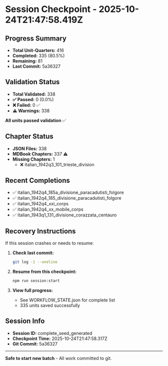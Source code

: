 # Session Checkpoint - 2025-10-24T21:47:58.419Z

## Progress Summary

- **Total Unit-Quarters:** 416
- **Completed:** 335 (80.5%)
- **Remaining:** 81
- **Last Commit:** 5a36327

## Validation Status

- **Total Validated:** 338
- **✅ Passed:** 0 (0.0%)
- **❌ Failed:** 0 ✅
- **⚠️ Warnings:** 338

**All units passed validation** ✅

## Chapter Status

- **JSON Files:** 338
- **MDBook Chapters:** 337 ⚠️
- **Missing Chapters:** 1
  - ❌ italian_1942q3_101_trieste_division

## Recent Completions

- ✅ italian_1942q4_185a_divisione_paracadutisti_folgore
- ✅ italian_1942q4_185_divisione_paracadutisti_folgore
- ✅ italian_1942q4_xxi_corps
- ✅ italian_1942q4_xx_mobile_corps
- ✅ italian_1943q1_131_divisione_corazzata_centauro

## Recovery Instructions

If this session crashes or needs to resume:

1. **Check last commit:**
   ```bash
   git log -1 --oneline
   ```

2. **Resume from this checkpoint:**
   ```bash
   npm run session:start
   ```

3. **View full progress:**
   - See WORKFLOW_STATE.json for complete list
   - 335 units saved successfully

## Session Info

- **Session ID:** complete_seed_generated
- **Checkpoint Time:** 2025-10-24T21:47:58.317Z
- **Git Commit:** 5a36327

---

**Safe to start new batch** - All work committed to git.
